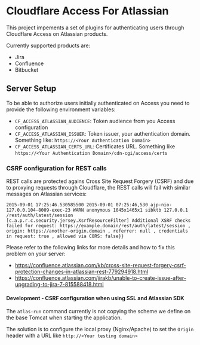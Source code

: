 # Cloudflare Access For Atlassian

This project impements a set of plugins for authenticating users through Cloudflare Access on Atlassian products.

Currently supported products are:
- Jira
- Confluence
- Bitbucket

## Server Setup

To be able to authorize users initially authenticated on Access you need to provide the following environment variables:
- `CF_ACCESS_ATLASSIAN_AUDIENCE`: Token audience from you Access configuration
- `CF_ACCESS_ATLASSIAN_ISSUER`: Token issuer, your authentication domain. Something like: `https://<Your Authentication Domain>`
- `CF_ACCESS_ATLASSIAN_CERTS_URL`: Certificates URL. Something like `https://<Your Authentication Domain>/cdn-cgi/access/certs`


### CSRF configuration for REST calls

REST calls are protected agains Cross Site Request Forgery (CSRF) and due to proxying requests through Cloudflare, the REST calls will fail with similar messages on Atlassian services:

```
2015-09-01 17:25:46.530585500 2015-09-01 07:25:46,530 ajp-nio-127.0.0.104-8009-exec-23 WARN anonymous 1045x1465x1 sibktb 127.0.0.1 /rest/auth/latest/session [c.a.p.r.c.security.jersey.XsrfResourceFilter] Additional XSRF checks failed for request: https://example.domain/rest/auth/latest/session , origin: https://another-origin.domain , referrer: null , credentials in request: true , allowed via CORS: false}}
```

Please refer to the following links for more details and how to fix this problem on your server:

- https://confluence.atlassian.com/kb/cross-site-request-forgery-csrf-protection-changes-in-atlassian-rest-779294918.html
- https://confluence.atlassian.com/jirakb/unable-to-create-issue-after-upgrading-to-jira-7-815588418.html


#### Development - CSRF configuration when using SSL and Atlassian SDK

The `atlas-run` command currently is not copying the scheme we define on the base Tomcat when starting the application.

The solution is to configure the local proxy (Nginx/Apache) to set the `Origin` header with a URL like `http://<Your testing domain>` 